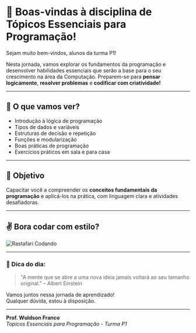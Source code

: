 # 👋 Boas-vindas à disciplina de Tópicos Essenciais para Programação!

Sejam muito bem-vindos, alunos da turma P1!

Nesta jornada, vamos explorar os fundamentos da programação e desenvolver habilidades essenciais que serão a base para o seu crescimento na área da Computação. Preparem-se para **pensar logicamente**, **resolver problemas** e **codificar com criatividade!**

---

## 🧠 O que vamos ver?

- Introdução à lógica de programação
- Tipos de dados e variáveis
- Estruturas de decisão e repetição
- Funções e modularização
- Boas práticas de programação
- Exercícios práticos em sala e para casa

---

## 🎯 Objetivo

Capacitar você a compreender os **conceitos fundamentais da programação** e aplicá-los na prática, com linguagem clara e atividades desafiadoras.

---

## ✌️ Bora codar com estilo?

![Rastafari Codando](https://cdn.pixabay.com/photo/2018/06/11/22/48/rasta-3464854_960_720.png)

---

### 🚀 Dica do dia:
> "A mente que se abre a uma nova ideia jamais voltará ao seu tamanho original." – Albert Einstein

Vamos juntos nessa jornada de aprendizado!  
Qualquer dúvida, estou à disposição.

---

**Prof. Wuldson Franco**  
*Topicos Essenciais para Programação - Turma P1*
